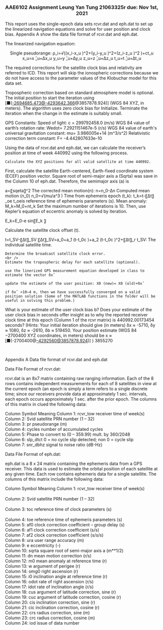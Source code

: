 <p align="center">

  <h3 align="center">AAE6102 Assignment Leung Yan Tung 21063325r due: Nov 1st, 2021</h3>

<p align="center">

This report uses the single-epoch data sets rcvr.dat and eph.dat to set up the linearized navigation equations and solve for user position and clock bias. Appendix A show the data file format of rcvr.dat and eph.dat.

The linearized navigation equation:
<p align="center">
Single pseudorange: ρ_i=√((x_i-x_u )^2+(y_i-y_u )^2+(z_i-z_u )^2 )+ct_u
x_u=x ̂_u+∆x_u
y_u=y ̂_u+∆y_u
z_u=z ̂_u+∆z_u
t_u=t ̂_u+∆t_u
<p align="center">

The required corrections for the satellite clock bias and relativity are referred to ICD. This report will skip the ionospheric corrections because we do not have access to the parameter values of the Klobuchar model for this data set.

Tropospheric correction based on standard atmosphere model is optional. 
The initial position to start the iteration using [■(-2694685.473@-4293642.366@3857878.924)]  (WGS 84 XYZ, in meters). The algorithm uses zero clock bias for Initialize.  Terminate the iteration when the change in the estimate is suitably small.


GPS Constants:
Speed of light: c = 299792458.0 (m/s)
WGS 84 value of earth’s rotation rate: Wedot= 7.2921151467e-5 (r/s)
WGS 84 value of earth's universal gravitation constant: mu= 3.986005e+14 (m^3/s^2)
Relativistic correction term constant: F= -4.442807633e-10


Using the data of rcvr.dat and eph.dat, we can calculate the receiver’s position at time of week 440992 using the following process.

	Calculate the XYZ positions for all valid satellite at time 440992.


First, calculate the satellite Earth-centered, Earth-fixed coordinate system (ECEF) position vector.
Square root of semi-major axis a (Sqrta) was save in the Column 10 of eph.dat. 
Therefore, the semimajor axis (a) is

a=〖sqeta〗^2
The corrected mean motion(n):
n=n_0-∆n
Computed mean motion (n_0)
n_0=√(mu/a^3 )
Time from ephemeris epoch (t_k):
t_k=t-〖∆t〗_oe
t_oeis reference time of ephemeris parameters (s). 
Mean anomaly:
M_k=M_0+nt_k
Set the maximum number of iterations is 10.
Then, use Kepler’s equation of eccentric anomaly is solved by iteration.

E_k=E_0-e sin⁡〖E_k 〗

Calculate the satellite clock offset (t).

t=t_SV-〖∆t〗_SV
〖∆t〗_SV=a_0+a_1 (t-t_0c )+a_2 (t-t_0c )^2+〖∆t〗_r
t_SV: The individual satellite time.

	Determine the broadcast satellite clock error.
	<br />
	Estimate the tropospheric delay for each satellite (optional).
	
	use the linerized GPS measurement equation developed in class to estimate the vector δxˆ
	
	update the estimate of the user position: X0 (new)= X0 (old)+δxˆ
	
	if δxˆ <10−4 m, then we have successfully converged on a valid position solution (Some of the MATLAB functions in the folder will be useful in solving this problem.)


What is your estimate of the user clock bias b? Does your estimate of the user clock bias in seconds offer insight as to why the reported receiver clock time at this epoch (Column 1 of the rcvr matrix) is 440992.00173454 seconds? (Hints: Your initial iteration should give (in meters) δx ≈ -5710, δy ≈ 1080, δz ≈ -2610, δb ≈ 519450. Your position estimate (WGS 84
−2700400
XYZ coordinates, in meters) should be x ≈ [■(-2700400@-4292560@3857878.924)]   ) 3855270

 

Appendix A
Data file format of rcvr.dat and eph.dat

Data File Format of rcvr.dat:

rcvr.dat is an 8x7 matrix containing raw ranging information. Each of the 8 rows contains independent measurements for each of 8 satellites in view at the current epoch (an epoch is simply a term refers to a single discrete time; since our receivers provide data at approximately 1 sec. intervals, each epoch occurs approximately 1 sec. after the prior epoch. The columns of this matrix in clued the following data:

Column	Symbol	Meaning
Column 1: 	rcvr_tow 	receiver time of week(s)
		     <br />
Column 2:	Svid 	satellite PRN number (1 – 32)
	<br />
Column 3:	pr	pseudorange (m)
	<br />
Column 4:	cycles	number of accumulated cycles
	<br />
Column 5:	Phase	to convert to (0 – 359.99) mult. by 360/2048
	<br />
Column 6:	slp_dtct	0 = no cycle slip detected; non 0 = cycle slip
	<br />
Column 7:	snr_dbhz	signal to noise ratio (dB-Hz)
	<br />


Data File Format of eph.dat:

eph.dat is a 8 x 24 matrix containing the ephemeris data from a GPS receiver. This data is used to estimate the orbital position of each satellite at any given time. Each row contains ephemeris data for a single satellite. The columns of this matrix include the following data:


Column	Symbol	Meaning
Column 1: 	rcvr_tow 	receiver time of week(s)
<br />  
Column 2:	Svid 	satellite PRN number (1 – 32)
	 <br />  
Column 3:	toc  	reference time of clock parameters (s)
	 <br />  
Column 4:	toe 	reference time of ephemeris parameters (s)
	<br />
Column 5:	af0	clock correction coefficient – group delay (s) 
	<br />
Column 6:	af1	clock correction coefficient (s/s)
	<br />
Column 7:	af2	clock correction coefficient (s/s/s) 
	<br />
Column 8:	ura	user range accuracy (m)
	<br />
Column 9:	e	eccentricity (-)
	<br />
Column 10:	sqrta	square root of semi-major axis a (m**1/2)
	<br />
Column 11:	dn	mean motion correction (r/s)
	<br />
Column 12:	m0	mean anomaly at reference time (r)
	<br />
Column 13:	w	argument of perigee (r)
	<br />
Column 14:	omg0	right ascension (r)
	<br />
Column 15:	i0	inclination angle at reference time (r)
	<br />
Column 16:	odot	rate of right ascension (r/s)
	<br />
Column 17:	idot	rate of inclination angle (r/s)
	<br />
Column 18:	cus 	argument of latitude correction, sine (r)
	<br />
Column 19:	cuc	argument of latitude correction, cosine (r)
	<br />
Column 20:	cis	inclination correction, sine (r)
	<br />
Column 21:	cic 	inclination correction, cosine (r)
	<br />
Column 22:	crs	radius correction, sine (m)
	<br />
Column 23:	crc 	radius correction, cosine (m)
	<br />
Column 24:	iod	issue of data number
	<br />


